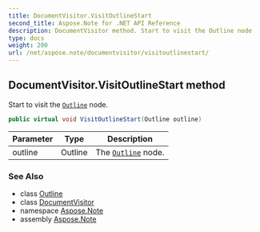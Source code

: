 ```yaml
---
title: DocumentVisitor.VisitOutlineStart
second_title: Aspose.Note for .NET API Reference
description: DocumentVisitor method. Start to visit the Outline node
type: docs
weight: 200
url: /net/aspose.note/documentvisitor/visitoutlinestart/
---
```

## DocumentVisitor.VisitOutlineStart method

Start to visit the [`Outline`](../../outline/) node.

```csharp
public virtual void VisitOutlineStart(Outline outline)
```

| Parameter | Type | Description |
| --- | --- | --- |
| outline | Outline | The [`Outline`](../../outline/) node. |

### See Also

* class [Outline](../../outline/)
* class [DocumentVisitor](../)
* namespace [Aspose.Note](../../documentvisitor/)
* assembly [Aspose.Note](../../../)


